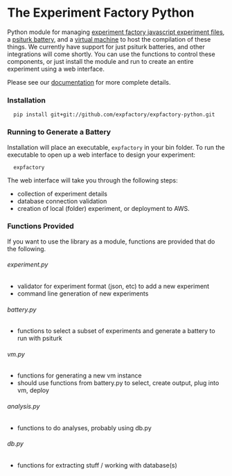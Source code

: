 # The Experiment Factory Python

Python module for managing [experiment factory javascript experiment files](https://github.com/expfactory/expfactory-experiments), a [psiturk battery](https://github.com/expfactory/expfactory-battery), and a [virtual machine](https://github.com/expfactory/expfactory-vm) to host the compilation of these things.  We currently have support for just psiturk batteries, and other integrations will come shortly. You can use the functions to control these components, or just install the module and run to create an entire experiment using a web interface.

Please see our [documentation](http://expfactory.github.io/expfactory-python) for more complete details.

### Installation

      pip install git+git://github.com/expfactory/expfactory-python.git


### Running to Generate a Battery
Installation will place an executable, `expfactory` in your bin folder. To run the executable to open up a web interface to design your experiment:

      expfactory

The web interface will take you through the following steps:

- collection of experiment details
- database connection validation
- creation of local (folder) experiment, or deployment to AWS.

### Functions Provided
If you want to use the library as a module, functions are provided that do the following.

###### experiment.py

- validator for experiment format (json, etc) to add a new experiment
- command line generation of new experiments

###### battery.py

- functions to select a subset of experiments and generate a battery to run with psiturk

###### vm.py

- functions for generating a new vm instance
- should use functions from battery.py to select, create output, plug into vm, deploy

###### analysis.py

- functions to do analyses, probably using db.py

###### db.py

- functions for extracting stuff / working with database(s)
